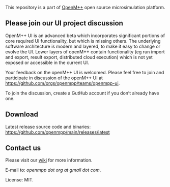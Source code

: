 This repository is a part of [OpenM++](http://www.openmpp.org/) open source microsimulation platform.

## Please join our UI project discussion

OpenM++ UI is an advanced beta which incorporates significant portions of core required UI functionality, but which is missing others.  The underlying software architecture is modern and layered, to make it easy to change or evolve the UI. Lower layers of openM++ contain functionality (eg run import and export, result export, distributed cloud execution) which is not yet exposed or accessible in the current UI.

Your feedback on the openM++ UI is welcomed. Please feel free to join and participate in discussion of the openM++ UI at <https://github.com/orgs/openmpp/teams/openmpp-ui>. 

To join the discussion, create a GutHub account if you don’t already have one.

## Download

Latest release source code and binaries: <https://github.com/openmpp/main/releases/latest>

## Contact us

Please visit our [wiki](https://ompp.sourceforge.io/wiki/) for more information.

E-mail to: _openmpp dot org at gmail dot com_.

License: MIT.
